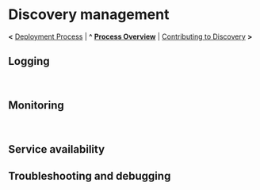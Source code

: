 
# Discovery management

**<** [Deployment Process](deployment.md) | **^** **[Process Overview](readme.md)** | [Contributing to Discovery](contributing.md) **>**

## Logging


<br/>

## Monitoring

<br/>

## Service availability


## Troubleshooting and debugging
